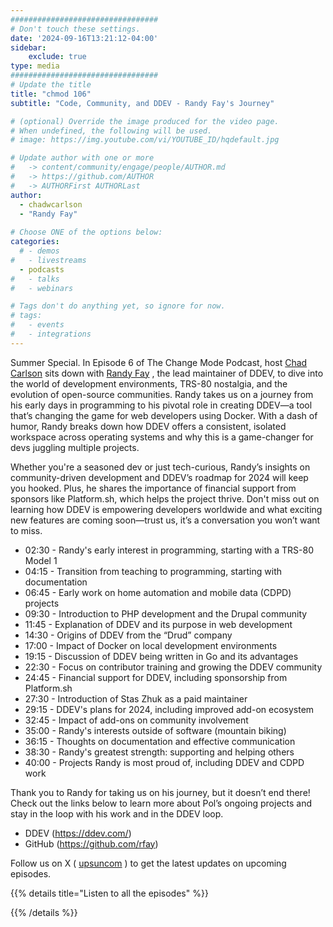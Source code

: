 ```yaml
---
#################################
# Don't touch these settings.
date: '2024-09-16T13:21:12-04:00'
sidebar:
    exclude: true
type: media
#################################
# Update the title
title: "chmod 106"
subtitle: "Code, Community, and DDEV - Randy Fay's Journey"

# (optional) Override the image produced for the video page.
# When undefined, the following will be used.
# image: https://img.youtube.com/vi/YOUTUBE_ID/hqdefault.jpg

# Update author with one or more
#   -> content/community/engage/people/AUTHOR.md
#   -> https://github.com/AUTHOR
#   -> AUTHORFirst AUTHORLast
author:
  - chadwcarlson
  - "Randy Fay"
  
# Choose ONE of the options below:
categories:
  # - demos
#   - livestreams
  - podcasts
#   - talks
#   - webinars

# Tags don't do anything yet, so ignore for now.
# tags:
#   - events
#   - integrations
---
```


Summer Special. In Episode 6 of The Change Mode Podcast, host [Chad Carlson](/community/engage/people/chadwcarlson/) sits down with [Randy Fay](https://github.com/rfay) , the lead maintainer of DDEV, to dive into the world of development environments, TRS-80 nostalgia, and the evolution of open-source communities. Randy takes us on a journey from his early days in programming to his pivotal role in creating DDEV—a tool that’s changing the game for web developers using Docker. With a dash of humor, Randy breaks down how DDEV offers a consistent, isolated workspace across operating systems and why this is a game-changer for devs juggling multiple projects.

Whether you're a seasoned dev or just tech-curious, Randy’s insights on community-driven development and DDEV’s roadmap for 2024 will keep you hooked. Plus, he shares the importance of financial support from sponsors like Platform.sh, which helps the project thrive. Don't miss out on learning how DDEV is empowering developers worldwide and what exciting new features are coming soon—trust us, it’s a conversation you won’t want to miss.

- 02:30 - Randy's early interest in programming, starting with a TRS-80 Model 1
- 04:15 - Transition from teaching to programming, starting with documentation
- 06:45 - Early work on home automation and mobile data (CDPD) projects 
- 09:30 - Introduction to PHP development and the Drupal community
- 11:45 - Explanation of DDEV and its purpose in web development
- 14:30 - Origins of DDEV from the “Drud” company
- 17:00 - Impact of Docker on local development environments
- 19:15 - Discussion of DDEV being written in Go and its advantages
- 22:30 - Focus on contributor training and growing the DDEV community
- 24:45 - Financial support for DDEV, including sponsorship from Platform.sh
- 27:30 - Introduction of Stas Zhuk as a paid maintainer
- 29:15 - DDEV's plans for 2024, including improved add-on ecosystem
- 32:45 - Impact of add-ons on community involvement
- 35:00 - Randy's interests outside of software (mountain biking)
- 36:15 - Thoughts on documentation and effective communication
- 38:30 - Randy's greatest strength: supporting and helping others
- 40:00 - Projects Randy is most proud of, including DDEV and CDPD work
     
Thank you to Randy for taking us on his journey, but it doesn’t end there! Check out the links below to learn more about Pol’s ongoing projects and stay in the loop with his work and in the DDEV loop.

- DDEV (https://ddev.com/) 
- GitHub (https://github.com/rfay) 
     
Follow us on X ( [upsuncom](https://www.youtube.com/redirect?event=video_description&redir_token=QUFFLUhqbFdjQ3hnVl8zWWotWjRlWk5FUzJPeGJkUzFhUXxBQ3Jtc0tsWkpRZkpxNHZoWTA1aUQ5VzlOMWhCVDhyYVhxakwwYU5ZeEFzZ0dlZUYyUWdmeDJlOXhJMDFHdV9zWkt0WGVQNTVkRXlJN1FlNHZTMlZEXzFHRzVvcHpVb2VpX2ktbGZoQ1BST3NwX1pSdlFVUVNwMA&q=https%3A%2F%2Ftwitter.com%2Fupsuncom&v=IWXiuR6jlK8) )  to get the latest updates on upcoming episodes.

<div class="hx-mt-6"></div>

{{% details title="Listen to all the episodes" %}}

<script data-eId="311577" data-format="playlist" data-pId="7278" src="https://players.podcastics.com/podcastics/player.js"></script>

{{% /details %}}
